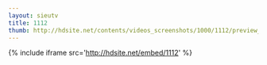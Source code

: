 ```yaml
---
layout: sieutv
title: 1112
thumb: http://hdsite.net/contents/videos_screenshots/1000/1112/preview_360p.mp4.jpg
---
```

{% include iframe src='http://hdsite.net/embed/1112' %}
 
